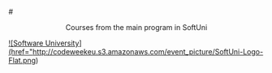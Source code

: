#<p align="center"> Courses from the main program in SoftUni <p>

<a href="https://softuni.bg/trainings/courses" rel="Courses">![Software University]
(href="http://codeweekeu.s3.amazonaws.com/event_picture/SoftUni-Logo-Flat.png)</a>